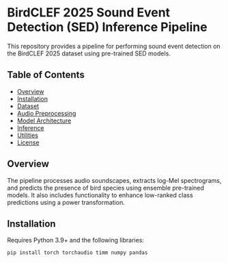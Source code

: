 # BirdCLEF 2025 Sound Event Detection (SED) Inference Pipeline

This repository provides a pipeline for performing sound event detection on the BirdCLEF 2025 dataset using pre-trained SED models.

## Table of Contents
- [Overview](#overview)
- [Installation](#installation)
- [Dataset](#dataset)
- [Audio Preprocessing](#audio-preprocessing)
- [Model Architecture](#model-architecture)
- [Inference](#inference)
- [Utilities](#utilities)
- [License](#license)

## Overview
The pipeline processes audio soundscapes, extracts log-Mel spectrograms, and predicts the presence of bird species using ensemble pre-trained models. It also includes functionality to enhance low-ranked class predictions using a power transformation.

## Installation
Requires Python 3.9+ and the following libraries:

```bash
pip install torch torchaudio timm numpy pandas
